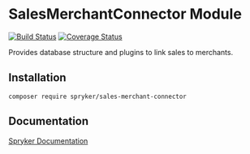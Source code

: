 # SalesMerchantConnector Module
[![Build Status](https://travis-ci.org/spryker/merchant-sales-connector.svg)](https://travis-ci.org/spryker/merchant-sales-connector)
[![Coverage Status](https://coveralls.io/repos/github/spryker/merchant-sales-connector/badge.svg)](https://coveralls.io/github/spryker/merchant-sales-connector)

Provides database structure and plugins to link sales to merchants.

## Installation

```
composer require spryker/sales-merchant-connector
```

## Documentation

[Spryker Documentation](https://documentation.spryker.com/module_guide/overview.htm)

